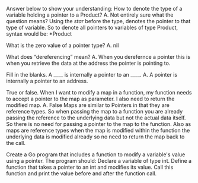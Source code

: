 Answer below to show your understanding:
How to denote the type of a variable holding a pointer to a Product?
A. Not entirely sure what the question means?
Using the *star* before the type, denotes the pointer to that type of variable.
So to denote all pointers to variables of type Product, syntax would be:
*Product

What is the zero value of a pointer type?
A. nil

What does “dereferencing” mean?
A. When you derefernce a pointer this is when you retrieve the data at the address the pointer is pointing to. 

Fill in the blanks. A ____ is internally a pointer to an ____.
A. A pointer is internally a pointer to an address.

True or false. When I want to modify a map in a function, my function needs to accept a pointer to the map as parameter. I also need to return the modified map.
A. False
Maps are similar to Pointers in that they are reference types.  So when passing the map to a function you are already passing the reference to the underlying data but not the actual data itself.
So there is no need for passing a pointer to the map to the function.
Also as maps are reference types when the map is modified within the function the underlying data is modified already so no need to return the map back to the call.


Create a Go program that includes a function to modify a variable's value using a pointer. The program should:
Declare a variable of type int.
Define a function that takes a pointer to an int and modifies its value.
Call this function and print the value before and after the function call.